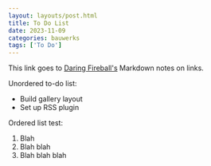 ```yaml
---
layout: layouts/post.html
title: To Do List
date: 2023-11-09
categories: bauwerks
tags: ['To Do']
---
```


This link goes to [Daring Fireball's][1] Markdown notes on links.

[1]: https://daringfireball.net/projects/markdown/syntax#link/

Unordered to-do list:

- Build gallery layout
- Set up RSS plugin

Ordered list test:

1. Blah
2. Blah blah
3. Blah blah blah

